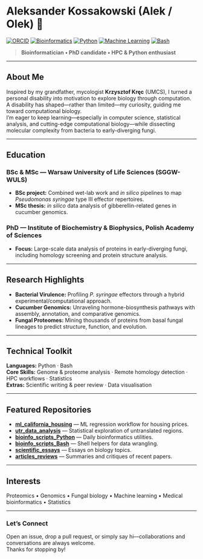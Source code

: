 # Aleksander Kossakowski (Alek / Olek) 👋  

[![ORCID](https://img.shields.io/badge/ORCID-0000--0003--2173--759X-a6ce39)](https://orcid.org/0000-0003-2173-759X)
[![Bioinformatics](https://img.shields.io/badge/Bioinformatics-Researcher-blue)](#)
[![Python](https://img.shields.io/badge/Python-Proficient-blue)](#)
[![Machine Learning](https://img.shields.io/badge/Machine%20Learning-Fundamentals-purple)](#)
[![Bash](https://img.shields.io/badge/Bash-Proficient-red)](#)

> **Bioinformatician • PhD candidate • HPC & Python enthusiast**

---

## About Me
Inspired by my grandfather, mycologist **Krzysztof Kręc** (UMCS), I turned a personal disability into motivation to explore biology through computation.  
A disability has shaped—rather than limited—my curiosity, guiding me toward computational biology.  
I’m eager to keep learning—especially in computer science, statistical analysis, and cutting-edge computational biology—while dissecting molecular complexity from bacteria to early-diverging fungi.

---

## Education
### BSc & MSc — Warsaw University of Life Sciences (SGGW-WULS)  
- **BSc project:** Combined wet-lab work and _in silico_ pipelines to map *Pseudomonas syringae* type III effector repertoires.  
- **MSc thesis:** _in silico_ data analysis of gibberellin-related genes in cucumber genomics.

### PhD — Institute of Biochemistry & Biophysics, Polish Academy of Sciences  
- **Focus:** Large-scale data analysis of proteins in early-diverging fungi, including homology screening and protein structure analysis.

---

## Research Highlights
- **Bacterial Virulence:** Profiling *P. syringae* effectors through a hybrid experimental/computational approach.  
- **Cucumber Genomics:** Unraveling hormone-biosynthesis pathways with assembly, annotation, and comparative genomics.  
- **Fungal Proteomes:** Mining thousands of proteins from basal fungal lineages to predict structure, function, and evolution.

---

## Technical Toolkit
**Languages:** Python · Bash  
**Core Skills:** Genome & proteome analysis · Remote homology detection · HPC workflows · Statistics  
**Extras:** Scientific writing & peer review · Data visualisation

---

## Featured Repositories
- **[ml_california_housing](https://github.com/a-kossakowski/ml_california_housing)** — ML regression workflow for housing prices.  
- **[utr_data_analysis](https://github.com/a-kossakowski/utr_data_analysis)** — Statistical exploration of untranslated regions.  
- **[bioinfo_scripts_Python](https://github.com/a-kossakowski/bioinfo_scripts_Python)** — Daily bioinformatics utilities.  
- **[bioinfo_scripts_Bash](https://github.com/a-kossakowski/bioinfo_scripts_Bash)** — Shell helpers for data wrangling.  
- **[scientific_essays](https://github.com/a-kossakowski/scientific_essays)** — Essays on biology topics.  
- **[articles_reviews](https://github.com/a-kossakowski/articles_reviews)** — Summaries and critiques of recent papers.

---

## Interests
Proteomics • Genomics • Fungal biology • Machine learning • Medical bioinformatics • Statistics

---

### Let’s Connect
Open an issue, drop a pull request, or simply say hi—collaborations and conversations are always welcome.  
Thanks for stopping by!
